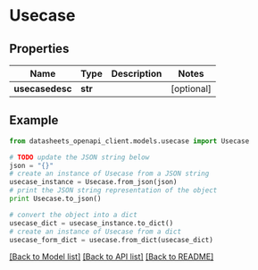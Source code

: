 # Usecase


## Properties
Name | Type | Description | Notes
------------ | ------------- | ------------- | -------------
**usecasedesc** | **str** |  | [optional] 

## Example

```python
from datasheets_openapi_client.models.usecase import Usecase

# TODO update the JSON string below
json = "{}"
# create an instance of Usecase from a JSON string
usecase_instance = Usecase.from_json(json)
# print the JSON string representation of the object
print Usecase.to_json()

# convert the object into a dict
usecase_dict = usecase_instance.to_dict()
# create an instance of Usecase from a dict
usecase_form_dict = usecase.from_dict(usecase_dict)
```
[[Back to Model list]](../README.md#documentation-for-models) [[Back to API list]](../README.md#documentation-for-api-endpoints) [[Back to README]](../README.md)


